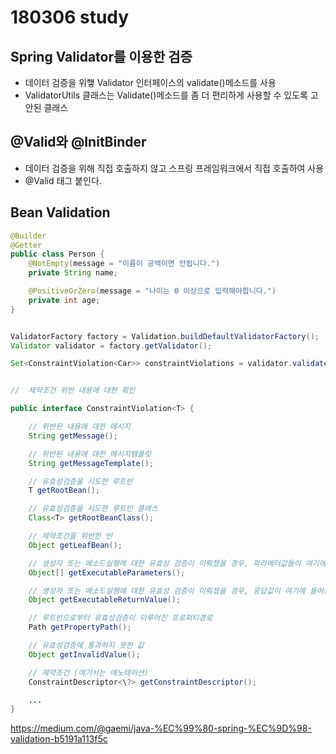 # 180306 study

## Spring Validator를 이용한 검증

- 데이터 검증을 위햏 Validator 인터페이스의 validate()메소드를 사용
- ValidatorUtils 클래스는 Validate()메소드를 좀 더 편리하게 사용할 수 있도록 고안된 클래스

## @Valid와 @InitBinder
- 데이터 검증을 위해 직접 호출하지 않고 스프링 프레임워크에서 직접 호출하여 사용 
- @Valid 태그 붙인다. 


## Bean Validation
```java
@Builder
@Getter
public class Person {
    @NotEmpty(message = "이름이 공백이면 안됩니다.")
    private String name;

    @PositiveOrZero(message = "나이는 0 이상으로 입력해야합니다.")
    private int age;
}


ValidatorFactory factory = Validation.buildDefaultValidatorFactory();
Validator validator = factory.getValidator();

Set<ConstraintViolation<Car>> constraintViolations = validator.validate(car);


//  제약조건 위반 내용에 대한 확인

public interface ConstraintViolation<T> {

    // 위반된 내용에 대한 메시지
    String getMessage();

    // 위반된 내용에 대한 메시지탬플릿
    String getMessageTemplate();

    // 유효성검증을 시도한 루트빈
    T getRootBean();

    // 유효성검증을 시도한 루트빈 클래스
    Class<T> getRootBeanClass();

    // 제약조건을 위반한 빈
    Object getLeafBean();

    // 생성자 또는 메소드실행에 대한 유효성 검증이 이뤄졌을 경우, 파라메터값들이 여기에 들어간다. (그 외에는 null)
    Object[] getExecutableParameters();

    // 생성자 또는 메소드실행에 대한 유효성 검증이 이뤄졌을 경우, 응답값이 여기에 들어간다. (그 외에는 null)
    Object getExecutableReturnValue();

    // 루트빈으로부터 유효성검증이 이루어진 프로퍼티경로
    Path getPropertyPath();

    // 유효성검증에 통과하지 못한 값
    Object getInvalidValue();

    // 제약조건 (여기서는 애노테이션)
    ConstraintDescriptor<\?> getConstraintDescriptor();

    ...
}
```


https://medium.com/@gaemi/java-%EC%99%80-spring-%EC%9D%98-validation-b5191a113f5c